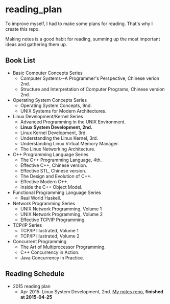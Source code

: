# reading_plan
To improve myself, I had to make some plans for reading. That's why I create this repo.

Making notes is a good habit for reading, summing up the most important ideas and gathering them up.

## Book List

- Basic Computer Concepts Series
  - Computer Systems--A Programmer's Perspective, Chinese verion 2nd.
  - Structure and Interpretation of Computer Programs, Chinese version 2nd.
- Operating System Concepts Series
  - Operating System Concepts, 9nd.
  - UNIX Systems for Modern Architectures.
- Linux Development/Kernel Series
  - Advanced Programming in the UNIX Environment.
  - **Linux System Development, 2nd.**
  - Linux Kernel Development, 3rd.
  - Understanding the Linux Kernel, 3rd.
  - Understanding Linux Virtual Memory Manager.
  - The Linux Networking Architecture.
- C++ Programming Language Series
  - The C++ Programming Language, 4th.
  - Effective C++, Chinese version.
  - Effective STL, Chinese version.
  - The Design and Evolution of C++.
  - Effective Modern C++.
  - Inside the C++ Object Model.
- Functional Programming Language Series
  - Real World Haskell.
- Network Programming Series
  - UNIX Network Programming, Volume 1
  - UNIX Network Programming, Volume 2
  - Effective TCP/IP Programming.
- TCP/IP Series
  - TCP/IP Illustrated, Volume 1
  - TCP/IP Illustrated, Volume 2
- Concurrent Programming
  - The Art of Multiprocessor Programming.
  - C++ Concurrency in Action.
  - Java Concurrency in Practice.

## Reading Schedule
- 2015 reading plan
  - Apr 2015: Linux System Development, 2nd. [My notes repo](https://github.com/yfnick2014/lsp), **finished at 2015-04-25**
